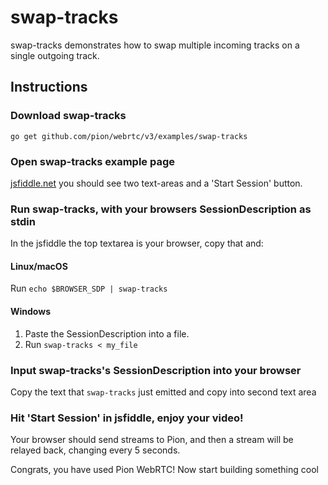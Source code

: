 # swap-tracks
swap-tracks demonstrates how to swap multiple incoming tracks on a single outgoing track.

## Instructions
### Download swap-tracks
```
go get github.com/pion/webrtc/v3/examples/swap-tracks
```

### Open swap-tracks example page
[jsfiddle.net](https://jsfiddle.net/dzc17fga/) you should see two text-areas and a 'Start Session' button.

### Run swap-tracks, with your browsers SessionDescription as stdin
In the jsfiddle the top textarea is your browser, copy that and:
#### Linux/macOS
Run `echo $BROWSER_SDP | swap-tracks`
#### Windows
1. Paste the SessionDescription into a file.
1. Run `swap-tracks < my_file`

### Input swap-tracks's SessionDescription into your browser
Copy the text that `swap-tracks` just emitted and copy into second text area

### Hit 'Start Session' in jsfiddle, enjoy your video!
Your browser should send streams to Pion, and then a stream will be relayed back, changing every 5 seconds.

Congrats, you have used Pion WebRTC! Now start building something cool
